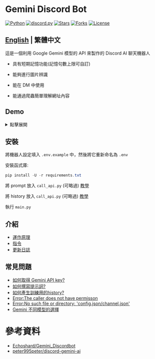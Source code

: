# Gemini Discord Bot
[![Python](https://img.shields.io/badge/python-%3E%3D%203.12-blue)](https://www.python.org/)
[![discord.py](https://img.shields.io/badge/discord.py-%3E%3D%202.4.0-blue)](https://github.com/Rapptz/discord.py)
[![Stars](https://img.shields.io/github/stars/imyimang/discord-gemini-chat-bot)](https://github.com/imyimang/discord-gemini-chat-bot/stargazers)
[![Forks](https://img.shields.io/github/forks/imyimang/discord-gemini-chat-bot)](https://github.com/imyimang/discord-gemini-chat-bot/forks)
[![License](https://img.shields.io/github/license/imyimang/discord-gemini-chat-bot)](https://github.com/imyimang/discord-gemini-chat-bot/blob/main/LICENSE)

## [English](README_EN.md) | 繁體中文 

這是一個利用 Google Gemini 模型的 API 來製作的 Discord AI 聊天機器人

* 具有短期記憶功能(記憶句數上限可自訂)

* 能夠進行圖片辨識

* 能在 DM 中使用

* 能通過爬蟲簡單理解網址內容

## Demo
<details>
  <summary>點擊展開</summary>
  <img src="docs/images/13.jpg" alt="Image">
</details>

## 安裝
將機器人設定填入 `.env.example` 中，然後將它重新命名為 `.env`

安裝函式庫:
```powershell
pip install -U -r requirements.txt
```
將 prompt 放入 `call_api.py` (可略過) [教學](docs/zh/q7.md)

將 history 放入 `call_api.py` (可略過) [教學](docs/zh/q3.md)

執行 `main.py`

## 介紹
- [運作原理](docs/zh/principles.md)
- [指令](docs/zh/commands.md)
- [更新日誌](docs/zh/log.md)

## 常見問題
- [如何取得 Gemini API key?](docs/zh/q2.md)
- [如何撰寫提示詞?](docs/zh/q7.md)
- [如何產生訓練用的history?](docs/zh/q3.md)
- [Error:The caller does not have permisson](docs/zh/q4.md)
- [Error:No such file or directory: 'config.json/channel.json'](docs/zh/q5.md)
- [Gemini 不同模型的選擇](docs/zh/q6.md)


# 參考資料
- [Echoshard/Gemini_Discordbot](https://github.com/Echoshard/Gemini_Discordbot)
- [peter995peter/discord-gemini-ai](https://github.com/peter995peter/discord-gemini-ai)